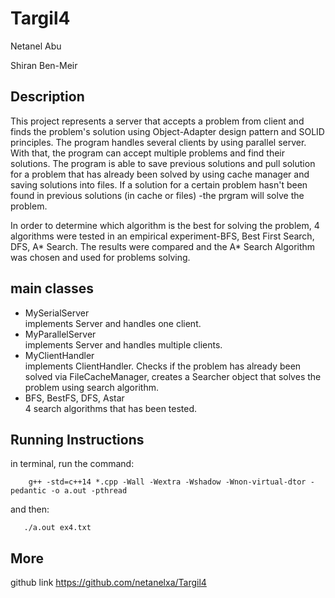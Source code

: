# Targil4
Netanel Abu

Shiran Ben-Meir

## Description
This project represents a server that accepts a problem from client and finds the problem's solution using Object-Adapter design pattern 
and SOLID principles.
The program handles several clients by using parallel server. With that, the program can accept multiple problems and find their solutions.
The program is able to save previous solutions and pull solution for a problem that has already been solved by using cache manager and saving
solutions into files. If a solution for a certain problem hasn't been found in previous solutions (in cache or files) -the prgram will 
solve the problem.

In order to determine which algorithm is the best for solving the problem, 4 algorithms were tested in an empirical 
experiment-BFS, Best First Search, DFS, A* Search. The results were compared and the A* Search Algorithm was chosen and used for 
problems solving.

## main classes
- MySerialServer\
implements Server and handles one client.
- MyParallelServer\
implements Server and handles multiple clients.
- MyClientHandler\
implements ClientHandler. Checks if the problem has already been solved via FileCacheManager, 
 creates a Searcher object that solves the problem using search algorithm. 
- BFS, BestFS, DFS, Astar\
4 search algorithms that has been tested.


## Running Instructions
  in terminal, run the command:
     
        g++ -std=c++14 *.cpp -Wall -Wextra -Wshadow -Wnon-virtual-dtor -pedantic -o a.out -pthread
   and then:
       
       ./a.out ex4.txt


## More
github link https://github.com/netanelxa/Targil4
